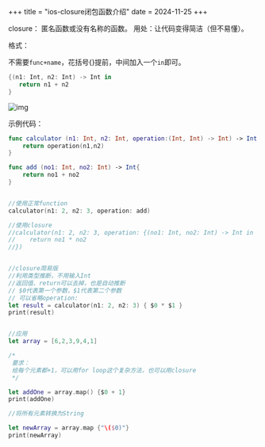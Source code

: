 +++
title = "ios-closure闭包函数介绍"
date = 2024-11-25
+++

closure： 匿名函数或没有名称的函数。
用处：让代码变得简洁（但不易懂）。

格式：

不需要`func+name`，花括号{}提前，中间加入一个`in`即可。

```swift
{(n1: Int, n2: Int) -> Int in
   return n1 + n2
}
```

![img](https://linxz-aliyun.oss-cn-shenzhen.aliyuncs.com/images/202411251615380.png)


示例代码：

```swift
func calculator (n1: Int, n2: Int, operation:(Int, Int) -> Int) -> Int {
    return operation(n1,n2)
}

func add (no1: Int, no2: Int) -> Int{
    return no1 + no2
}


//使用正常function
calculator(n1: 2, n2: 3, operation: add)

//使用closure
//calculator(n1: 2, n2: 3, operation: {(no1: Int, no2: Int) -> Int in
//    return no1 * no2
//})


//closure简易版
//利用类型推断，不用输入Int
//返回值、return可以去掉，也是自动推断
// $0代表第一个参数，$1代表第二个参数
// 可以省略operation:
let result = calculator(n1: 2, n2: 3) { $0 * $1 }
print(result)


//应用
let array = [6,2,3,9,4,1]

/*
 要求：
 给每个元素都+1，可以用for loop这个复杂方法，也可以用closure
 */

let addOne = array.map() {$0 + 1}
print(addOne)

//将所有元素转换为String

let newArray = array.map {"\($0)"}
print(newArray)

```
